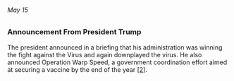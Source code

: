 ###### May 15

### Announcement From President Trump

The president announced in a briefing that his administration was winning the fight against the Virus and again downplayed the virus. He also announced Operation Warp Speed, a government coordination effort aimed at securing a vaccine by the end of the year [[2]](https://www.usatoday.com/in-depth/news/nation/2020/04/21/coronavirus-updates-how-covid-19-unfolded-u-s-timeline/2990956001/).  